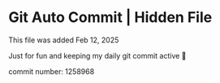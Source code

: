 # Git Auto Commit | Hidden File

This file was added Feb 12, 2025

Just for fun and keeping my daily git commit active 🤪

commit number: 1258968
